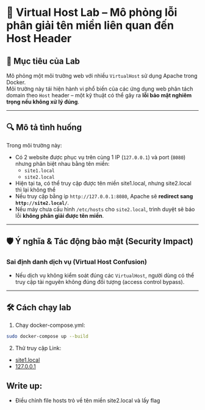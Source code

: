 # 🧪 Virtual Host Lab – Mô phỏng lỗi phân giải tên miền liên quan đến Host Header

## 🧠 Mục tiêu của Lab

Mô phỏng một môi trường web với nhiều `VirtualHost` sử dụng Apache trong Docker.  
Môi trường này tái hiện hành vi phổ biến của các ứng dụng web phân tách domain theo `Host` header – một kỹ thuật có thể gây ra **lỗi bảo mật nghiêm trọng nếu không xử lý đúng**.

---

## 🔍 Mô tả tình huống

Trong môi trường này:

- Có 2 website được phục vụ trên cùng 1 IP (`127.0.0.1`) và port (`8080`) nhưng phân biệt nhau bằng tên miền:
  - `site1.local`
  - `site2.local`
- Hiện tại ta, có thể truy cập được tên miền site1.local, nhưng site2.local thì lại không thể
- Nếu truy cập bằng ip `http://127.0.0.1:8080`, Apache sẽ **redirect sang `http://site2.local/`**.
- Nếu máy chưa cấu hình `/etc/hosts` cho `site2.local`, trình duyệt sẽ báo lỗi **không phân giải được tên miền**.

---

## 🛡️ Ý nghĩa & Tác động bảo mật (Security Impact)

### **Sai định danh dịch vụ (Virtual Host Confusion)**

- Nếu dịch vụ không kiểm soát đúng các `VirtualHost`, người dùng có thể truy cập tài nguyên không đúng đối tượng (access control bypass).

---

## 🛠️ Cách chạy lab
1. Chạy docker-compose.yml:
```bash
sudo docker-compose up --build
```

2. Thử truy cập Link:
- [site1.local](http://site1.local:8080)
- [127.0.0.1](http://127.0.0.1:8080)

## Write up:
- Điều chỉnh file hosts trỏ về tên miền site2.local và lấy flag
